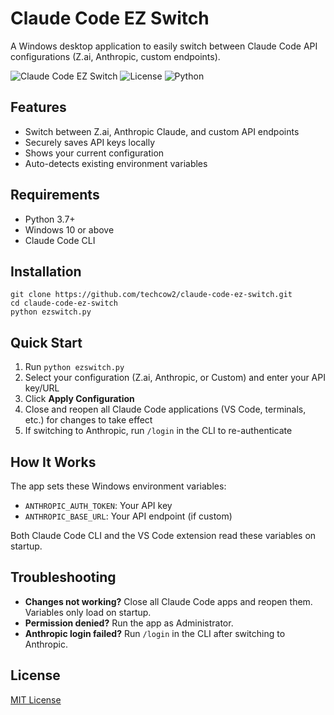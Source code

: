 # Claude Code EZ Switch

A Windows desktop application to easily switch between Claude Code API configurations (Z.ai, Anthropic, custom endpoints).

![Claude Code EZ Switch](https://img.shields.io/badge/Platform-Windows-blue?style=flat-square)
![License](https://img.shields.io/badge/License-MIT-green?style=flat-square)
![Python](https://img.shields.io/badge/Python-3.7%2B-yellow?style=flat-square)

## Features

- Switch between Z.ai, Anthropic Claude, and custom API endpoints  
- Securely saves API keys locally  
- Shows your current configuration  
- Auto-detects existing environment variables  

## Requirements

- Python 3.7+  
- Windows 10 or above  
- Claude Code CLI  

## Installation

```
git clone https://github.com/techcow2/claude-code-ez-switch.git
cd claude-code-ez-switch
python ezswitch.py
```

## Quick Start

1. Run `python ezswitch.py`  
2. Select your configuration (Z.ai, Anthropic, or Custom) and enter your API key/URL  
3. Click **Apply Configuration**  
4. Close and reopen all Claude Code applications (VS Code, terminals, etc.) for changes to take effect  
5. If switching to Anthropic, run `/login` in the CLI to re-authenticate  

## How It Works

The app sets these Windows environment variables:  

- `ANTHROPIC_AUTH_TOKEN`: Your API key  
- `ANTHROPIC_BASE_URL`: Your API endpoint (if custom)  

Both Claude Code CLI and the VS Code extension read these variables on startup.  

## Troubleshooting

- **Changes not working?** Close all Claude Code apps and reopen them. Variables only load on startup.  
- **Permission denied?** Run the app as Administrator.  
- **Anthropic login failed?** Run `/login` in the CLI after switching to Anthropic.  

## License

[MIT License](https://github.com/techcow2/claude-code-ez-switch/blob/master/LICENSE)
```
